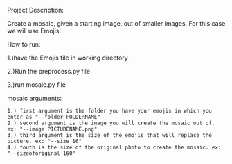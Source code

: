 Project Description:
  
  Create a mosaic, given a starting image, out of smaller images. For this case we will use Emojis.
  
  
 How to run:
 
  1.)have the Emojis file in working directory
  
  2.)Run the preprocess.py file
  
  3.)run mosaic.py file
  
  
  mosaic arguments:
    
    1.) first argument is the folder you have your emojis in which you enter as "--folder FOLDERNAME"
    2.) second argument is the image you will create the mosaic out of. ex: "--image PICTURENAME.png"
    3.) third argument is the size of the emojis that will replace the picture. ex: "--size 16"
    4.) fouth is the size of the original photo to create the mosaic. ex: "--sizeoforiginal 160"
